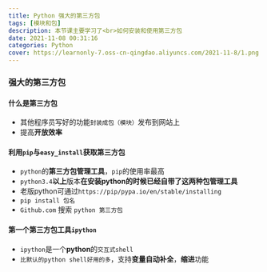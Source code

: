 ```yaml
---
title: Python 强大的第三方包
tags: [模块和包]
description: 本节课主要学习了<br>如何安装和使用第三方包
date: 2021-11-08 00:31:16
categories: Python
cover: https://learnonly-7.oss-cn-qingdao.aliyuncs.com/2021-11-8/1.png
---
```


### 强大的第三方包

#### 什么是第三方包

- 其他程序员写好的功能`封装成包（模块）`发布到网站上
- 提高**开放效率**

#### 利用`pip`与`easy_install`获取第三方包

- `python`的**第三方包管理工具**，`pip`的使用率最高
- `python3.4`**以上**版本**在安装python的时候已经自带了这两种包管理工具**
- 老版python可通过`https://pip/pypa.io/en/stable/installing`
- `pip install 包名`
- `Github.com` 搜索 `python 第三方包`

#### 第一个第三方包工具`ipython`

- `ipython`是一个**python**的`交互式shell`
- `比默认的python shell好用的多`，支持**变量自动补全**，**缩进**功能


